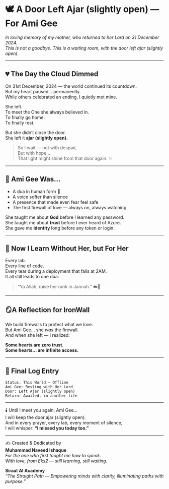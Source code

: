 
# 🕊️ A Door Left Ajar (slightly open) — For Ami Gee  

*In loving memory of my mother, who returned to her Lord on 31 December 2024.*  
*This is not a goodbye. This is a waiting room, with the door left ajar (slightly open).*  

---

## 💔 The Day the Cloud Dimmed  

On 31st December, 2024 — the world continued its countdown.  
But my heart paused… permanently.  
While others celebrated an ending, I quietly met mine.  

She left.  
To meet the One she always believed in.  
To finally go home.  
To finally rest.  

But she didn’t close the door.  
She left it **ajar (slightly open).**

> So I wait — not with despair,  
> But with hope…  
> That light might shine from that door again. ✨  

---

## 🌸 Ami Gee Was…  

- A dua in human form 🤲  
- A voice softer than silence  
- A presence that made even fear feel safe  
- The first firewall of love — always on, always watching  

She taught me about **God** before I learned any password.  
She taught me about **trust** before I ever heard of Azure.  
She gave me **identity** long before any token or login.  

---

## 🧠 Now I Learn Without Her, but For Her  

Every lab.  
Every line of code.  
Every tear during a deployment that fails at 2AM.  
It all still leads to one dua:  

> “Ya Allah, raise her rank in Jannah.” ☁️🤍

---

## 🪞A Reflection for IronWall  

We build firewalls to protect what we love.  
But Ami Gee… she *was* the firewall.  
And when she left — I realized:  

**Some hearts are zero trust.**  
**Some hearts… are infinite access.**

---

## 💬 Final Log Entry

```
Status: This World — Offline    
Ami Gee: Resting with Her Lord  
Door: Left Ajar (slightly open)  
Return: Awaited, in another life  
```

---

🕯️ Until I meet you again, Ami Gee…  
I will keep the door ajar (slightly open).  
And in every prayer, every lab, every moment of silence,  
I will whisper: **“I missed you today too.”**

---

✍️ Created & Dedicated by  
**Muhammad Naveed Ishaque**  
_For the one who first taught me how to speak._  
*With love, from Eks2 — still learning, still waiting.*  

**Siraat AI Academy**  
_“The Straight Path — Empowering minds with clarity, illuminating paths with purpose.”_  
